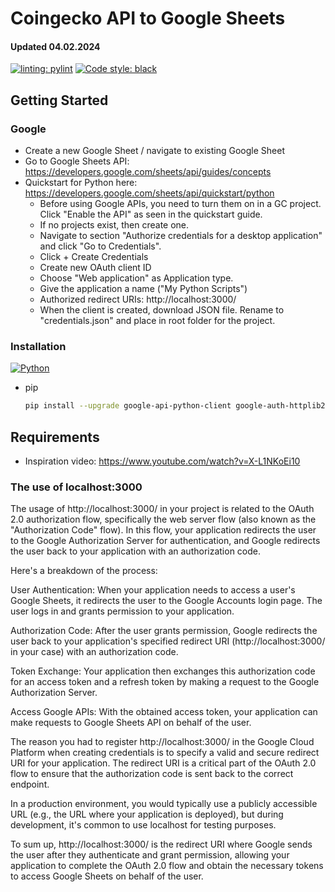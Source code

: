 # Coingecko API to Google Sheets
#### Updated 04.02.2024

[![linting: pylint](https://img.shields.io/badge/linting-pylint-yellowgreen)](https://github.com/pylint-dev/pylint) [![Code style: black](https://img.shields.io/badge/code%20style-black-000000.svg)](https://github.com/psf/black)

## Getting Started

### Google

+ Create a new Google Sheet / navigate to existing Google Sheet
+ Go to Google Sheets API: https://developers.google.com/sheets/api/guides/concepts
+ Quickstart for Python here: https://developers.google.com/sheets/api/quickstart/python
    * Before using Google APIs, you need to turn them on in a GC project. Click "Enable the API" as seen in the quickstart guide.
    * If no projects exist, then create one.
    * Navigate to section "Authorize credentials for a desktop application" and click "Go to Credentials".
    * Click + Create Credentials
    * Create new OAuth client ID
    * Choose "Web application" as Application type.
    * Give the application a name ("My Python Scripts")
    * Authorized redirect URIs: http://localhost:3000/
    * When the client is created, download JSON file. Rename to "credentials.json" and place in root folder for the project.

### Installation

[![Python][Python]][Python-url]
* pip
  ```sh
  pip install --upgrade google-api-python-client google-auth-httplib2 google-auth-oauthlib
  ```






## Requirements


+ Inspiration video: https://www.youtube.com/watch?v=X-L1NKoEi10


### The use of localhost:3000

The usage of http://localhost:3000/ in your project is related to the OAuth 2.0 authorization flow, specifically the web server flow (also known as the "Authorization Code" flow). In this flow, your application redirects the user to the Google Authorization Server for authentication, and Google redirects the user back to your application with an authorization code.

Here's a breakdown of the process:

User Authentication: When your application needs to access a user's Google Sheets, it redirects the user to the Google Accounts login page. The user logs in and grants permission to your application.

Authorization Code: After the user grants permission, Google redirects the user back to your application's specified redirect URI (http://localhost:3000/ in your case) with an authorization code.

Token Exchange: Your application then exchanges this authorization code for an access token and a refresh token by making a request to the Google Authorization Server.

Access Google APIs: With the obtained access token, your application can make requests to Google Sheets API on behalf of the user.

The reason you had to register http://localhost:3000/ in the Google Cloud Platform when creating credentials is to specify a valid and secure redirect URI for your application. The redirect URI is a critical part of the OAuth 2.0 flow to ensure that the authorization code is sent back to the correct endpoint.

In a production environment, you would typically use a publicly accessible URL (e.g., the URL where your application is deployed), but during development, it's common to use localhost for testing purposes.

To sum up, http://localhost:3000/ is the redirect URI where Google sends the user after they authenticate and grant permission, allowing your application to complete the OAuth 2.0 flow and obtain the necessary tokens to access Google Sheets on behalf of the user.


<!-- MARKDOWN LINKS & IMAGES -->
<!-- https://www.markdownguide.org/basic-syntax/#reference-style-links -->
[Python]: https://img.shields.io/badge/Python-3776AB?style=for-the-badge&logo=python&logoColor=white
[Python-url]: https://www.python.org/
